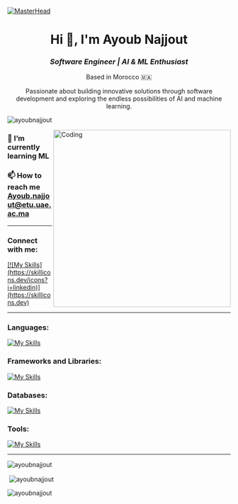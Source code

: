 [![MasterHead](https://developers.giphy.com/branch/master/static/api-512d36c09662682717108a38bbb5c57d.gif)](https://AyoubNajjout.io)

<h1 align="center">
  <b>Hi 👋, I'm Ayoub Najjout</b>  
</h1>

<h3 align="center">
  <i>Software Engineer | AI & ML Enthusiast</i>  
</h3>

<p align="center">
  Based in Morocco 🇲🇦  
</p>

<p align="center">
  Passionate about building innovative solutions through software development and exploring the endless possibilities of AI and machine learning.
</p>

<p align="left"> 
  <img src="https://komarev.com/ghpvc/?username=ayoubnajjout&label=Profile%20views&color=0e75b6&style=flat" alt="ayoubnajjout" /> 
</p>

<img align="right" alt="Coding" width="400" src="https://media.giphy.com/media/RbDKaczqWovIugyJmW/giphy.gif">

### 🌱 I’m currently learning **ML**

### 📫 How to reach me **Ayoub.najjout@etu.uae.ac.ma**

---

### Connect with me:
<a href="https://www.linkedin.com/in/ayoubnajjout/" target="_blank">
  [![My Skills](https://skillicons.dev/icons?i=linkedin)](https://skillicons.dev)
</a>

---

### Languages:
[![My Skills](https://skillicons.dev/icons?i=python,java,html,css,ts,js)](https://skillicons.dev)

### Frameworks and Libraries:
[![My Skills](https://skillicons.dev/icons?i=react,angular,flutter,tailwindcss,spring,fastapi,flask)](https://skillicons.dev)

### Databases:
[![My Skills](https://skillicons.dev/icons?i=mysql,postgres,mongodb)](https://skillicons.dev)

### Tools:
[![My Skills](https://skillicons.dev/icons?i=docker,postman,git)](https://skillicons.dev)

---

<p><img align="center" src="https://github-readme-streak-stats.herokuapp.com/?user=ayoubnajjout&theme=dark" alt="ayoubnajjout" /></p>

<p>&nbsp;<img align="center" src="https://github-readme-stats.vercel.app/api?username=ayoubnajjout&show_icons=true&locale=en&theme=dark" alt="ayoubnajjout" /></p>

<p><img align="left" src="https://github-readme-stats.vercel.app/api/top-langs?username=ayoubnajjout&show_icons=true&locale=en&layout=compact&theme=dark" alt="ayoubnajjout" /></p>
